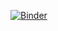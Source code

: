 [![Binder](https://mybinder.org/badge_logo.svg)](https://mybinder.org/v2/gh/camerianm/ExoEvo/master?urlpath=https%3A%2F%2Fgithub.com%2Fcamerianm%2FExoEvo%2Fblob%2Fmaster%2FExoEvo.ipynb)
